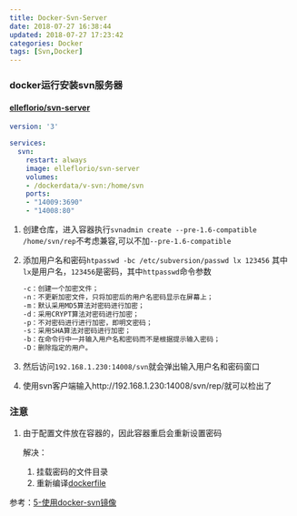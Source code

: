 ```yaml
---
title: Docker-Svn-Server
date: 2018-07-27 16:38:44
updated: 2018-07-27 17:23:42
categories: Docker
tags: [Svn,Docker]
---
```


### docker运行安装svn服务器

#### [elleflorio/svn-server](https://hub.docker.com/r/elleflorio/svn-server/)

```yaml
version: '3'

services:
  svn:
    restart: always
    image: elleflorio/svn-server
    volumes:
    - /dockerdata/v-svn:/home/svn
    ports:
    - "14009:3690"
    - "14008:80"
```

1. 创建仓库，进入容器执行`svnadmin create --pre-1.6-compatible /home/svn/rep`不考虑兼容,可以不加`--pre-1.6-compatible`

2. 添加用户名和密码`htpasswd -bc /etc/subversion/passwd lx 123456` 其中`lx`是用户名，`123456`是密码，其中`httpasswd`命令参数

   ```sh
   -c：创建一个加密文件；
   -n：不更新加密文件，只将加密后的用户名密码显示在屏幕上；
   -m：默认采用MD5算法对密码进行加密；
   -d：采用CRYPT算法对密码进行加密；
   -p：不对密码进行进行加密，即明文密码；
   -s：采用SHA算法对密码进行加密；
   -b：在命令行中一并输入用户名和密码而不是根据提示输入密码；
   -D：删除指定的用户。
   ```

3. 然后访问`192.168.1.230:14008/svn`就会弹出输入用户名和密码窗口

4. 使用svn客户端输入http://192.168.1.230:14008/svn/rep/就可以检出了

### 注意

1. 由于配置文件放在容器的，因此容器重启会重新设置密码

   解决：

   1. 挂载密码的文件目录
   2. 重新编译[dockerfile](https://github.com/elleFlorio/svn-docker)

参考：[5-使用docker-svn镜像](https://www.jianshu.com/p/0146b5ba69a6)